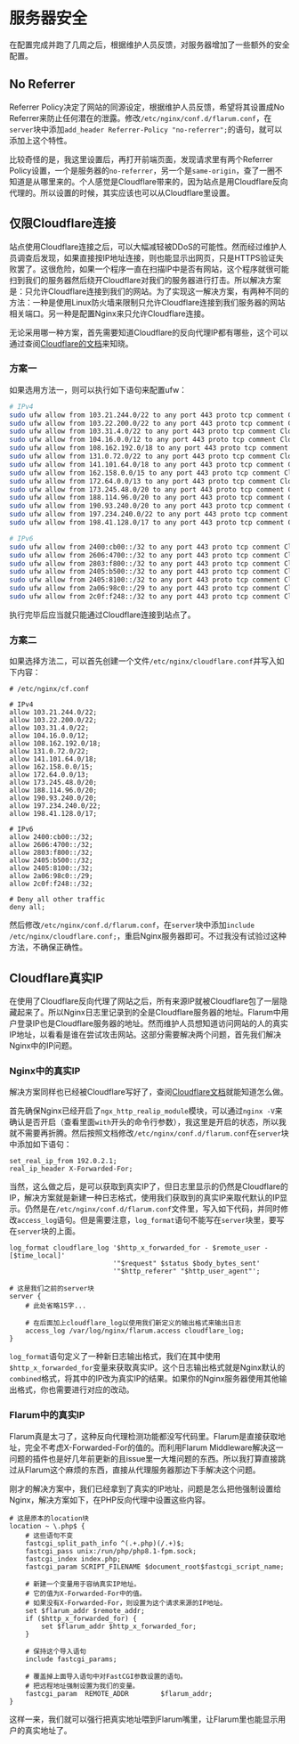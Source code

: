 # 服务器安全

在配置完成并跑了几周之后，根据维护人员反馈，对服务器增加了一些额外的安全配置。

## No Referrer

Referrer Policy决定了网站的同源设定，根据维护人员反馈，希望将其设置成No Referrer来防止任何潜在的泄露。修改`/etc/nginx/conf.d/flarum.conf`，在`server`块中添加`add_header Referrer-Policy "no-referrer";`的语句，就可以添加上这个特性。

比较奇怪的是，我这里设置后，再打开前端页面，发现请求里有两个Referrer Policy设置，一个是服务器的`no-referrer`，另一个是`same-origin`，查了一圈不知道是从哪里来的。个人感觉是Cloudflare带来的，因为站点是用Cloudflare反向代理的。所以设置的时候，其实应该也可以从Cloudflare里设置。

## 仅限Cloudflare连接

站点使用Cloudflare连接之后，可以大幅减轻被DDoS的可能性。然而经过维护人员调查后发现，如果直接按IP地址连接，则也能显示出网页，只是HTTPS验证失败罢了。这很危险，如果一个程序一直在扫描IP中是否有网站，这个程序就很可能扫到我们的服务器然后绕开Cloudflare对我们的服务器进行打击。所以解决方案是：只允许Cloudflare连接到我们的网站。为了实现这一解决方案，有两种不同的方法：一种是使用Linux防火墙来限制只允许Cloudflare连接到我们服务器的网站相关端口。另一种是配置Nginx来只允许Cloudflare连接。

无论采用哪一种方案，首先需要知道Cloudflare的反向代理IP都有哪些，这个可以通过查阅[Cloudflare的文档](https://www.cloudflare.com/ips/)来知晓。

### 方案一

如果选用方法一，则可以执行如下语句来配置ufw：

```sh
# IPv4
sudo ufw allow from 103.21.244.0/22 to any port 443 proto tcp comment Cloudflare
sudo ufw allow from 103.22.200.0/22 to any port 443 proto tcp comment Cloudflare
sudo ufw allow from 103.31.4.0/22 to any port 443 proto tcp comment Cloudflare
sudo ufw allow from 104.16.0.0/12 to any port 443 proto tcp comment Cloudflare
sudo ufw allow from 108.162.192.0/18 to any port 443 proto tcp comment Cloudflare
sudo ufw allow from 131.0.72.0/22 to any port 443 proto tcp comment Cloudflare
sudo ufw allow from 141.101.64.0/18 to any port 443 proto tcp comment Cloudflare
sudo ufw allow from 162.158.0.0/15 to any port 443 proto tcp comment Cloudflare
sudo ufw allow from 172.64.0.0/13 to any port 443 proto tcp comment Cloudflare
sudo ufw allow from 173.245.48.0/20 to any port 443 proto tcp comment Cloudflare
sudo ufw allow from 188.114.96.0/20 to any port 443 proto tcp comment Cloudflare
sudo ufw allow from 190.93.240.0/20 to any port 443 proto tcp comment Cloudflare
sudo ufw allow from 197.234.240.0/22 to any port 443 proto tcp comment Cloudflare
sudo ufw allow from 198.41.128.0/17 to any port 443 proto tcp comment Cloudflare

# IPv6
sudo ufw allow from 2400:cb00::/32 to any port 443 proto tcp comment Cloudflare
sudo ufw allow from 2606:4700::/32 to any port 443 proto tcp comment Cloudflare
sudo ufw allow from 2803:f800::/32 to any port 443 proto tcp comment Cloudflare
sudo ufw allow from 2405:b500::/32 to any port 443 proto tcp comment Cloudflare
sudo ufw allow from 2405:8100::/32 to any port 443 proto tcp comment Cloudflare
sudo ufw allow from 2a06:98c0::/29 to any port 443 proto tcp comment Cloudflare
sudo ufw allow from 2c0f:f248::/32 to any port 443 proto tcp comment Cloudflare
```

执行完毕后应当就只能通过Cloudflare连接到站点了。

### 方案二

如果选择方法二，可以首先创建一个文件`/etc/nginx/cloudflare.conf`并写入如下内容：

```
# /etc/nginx/cf.conf

# IPv4
allow 103.21.244.0/22;
allow 103.22.200.0/22;
allow 103.31.4.0/22;
allow 104.16.0.0/12;
allow 108.162.192.0/18;
allow 131.0.72.0/22;
allow 141.101.64.0/18;
allow 162.158.0.0/15;
allow 172.64.0.0/13;
allow 173.245.48.0/20;
allow 188.114.96.0/20;
allow 190.93.240.0/20;
allow 197.234.240.0/22;
allow 198.41.128.0/17;

# IPv6
allow 2400:cb00::/32;
allow 2606:4700::/32;
allow 2803:f800::/32;
allow 2405:b500::/32;
allow 2405:8100::/32;
allow 2a06:98c0::/29;
allow 2c0f:f248::/32;

# Deny all other traffic
deny all;
```

然后修改`/etc/nginx/conf.d/flarum.conf`，在`server`块中添加`include /etc/nginx/cloudflare.conf;`，重启Nginx服务器即可。不过我没有试验过这种方法，不确保正确性。

## Cloudflare真实IP

在使用了Cloudflare反向代理了网站之后，所有来源IP就被Cloudflare包了一层隐藏起来了。所以Nginx日志里记录到的全是Cloudflare服务器的地址。Flarum中用户登录IP也是Cloudflare服务器的地址。然而维护人员想知道访问网站的人的真实IP地址，以看看是谁在尝试攻击网站。这部分需要解决两个问题，首先我们解决Nginx中的IP问题。

### Nginx中的真实IP

解决方案同样也已经被Cloudflare写好了，查阅[Cloudflare文档](https://developers.cloudflare.com/support/troubleshooting/restoring-visitor-ips/restoring-original-visitor-ips/#nginx-1)就能知道怎么做。

首先确保Nginx已经开启了`ngx_http_realip_module`模块，可以通过`nginx -V`来确认是否开启（查看里面`with`开头的命令行参数），我这里是开启的状态，所以我就不需要再折腾。然后按照文档修改`/etc/nginx/conf.d/flarum.conf`在`server`块中添加如下语句：

```
set_real_ip_from 192.0.2.1;
real_ip_header X-Forwarded-For;
```

当然，这么做之后，是可以获取到真实IP了，但日志里显示的仍然是Cloudflare的IP，解决方案就是新建一种日志格式，使用我们获取到的真实IP来取代默认的IP显示。仍然是在`/etc/nginx/conf.d/flarum.conf`文件里，写入如下代码，并同时修改`access_log`语句。但是需要注意，`log_format`语句不能写在`server`块里，要写在`server`块的上面。

```
log_format cloudflare_log '$http_x_forwarded_for - $remote_user - [$time_local]'
                          '"$request" $status $body_bytes_sent'
                          '"$http_referer" "$http_user_agent"';

# 这是我们之前的server块
server {
    # 此处省略15字...

    # 在后面加上cloudflare_log以使用我们新定义的输出格式来输出日志
    access_log /var/log/nginx/flarum.access cloudflare_log;
}
```

`log_format`语句定义了一种新日志输出格式，我们在其中使用`$http_x_forwarded_for`变量来获取真实IP。这个日志输出格式就是Nginx默认的`combined`格式，将其中的IP改为真实IP的结果。如果你的Nginx服务器使用其他输出格式，你也需要进行对应的改动。

### Flarum中的真实IP

Flarum真是太刁了，这种反向代理检测功能都没写代码里。Flarum是直接获取地址，完全不考虑X-Forwarded-For的值的。而利用Flarum Middleware解决这一问题的插件也是好几年前更新的且issue里一大堆问题的东西。所以我打算直接跳过从Flarum这个麻烦的东西，直接从代理服务器那边下手解决这个问题。

刚才的解决方案中，我们已经拿到了真实的IP地址，问题是怎么把他强制设置给Nginx，解决方案如下，在PHP反向代理中设置这些内容。

```
# 这是原本的location块
location ~ \.php$ {
    # 这些语句不变
    fastcgi_split_path_info ^(.+.php)(/.+)$;
    fastcgi_pass unix:/run/php/php8.1-fpm.sock;
    fastcgi_index index.php;
    fastcgi_param SCRIPT_FILENAME $document_root$fastcgi_script_name;

    # 新建一个变量用于容纳真实IP地址。
    # 它的值为X-Forwarded-For中的值。
    # 如果没有X-Forwarded-For，则设置为这个请求来源的IP地址。
    set $flarum_addr $remote_addr;
    if ($http_x_forwarded_for) {
        set $flarum_addr $http_x_forwarded_for;
    }

    # 保持这个导入语句
    include fastcgi_params;

    # 覆盖掉上面导入语句中对FastCGI参数设置的语句。
    # 把远程地址强制设置为我们的变量。
    fastcgi_param  REMOTE_ADDR        $flarum_addr;
}
```

这样一来，我们就可以强行把真实地址喂到Flarum嘴里，让Flarum里也能显示用户的真实地址了。
